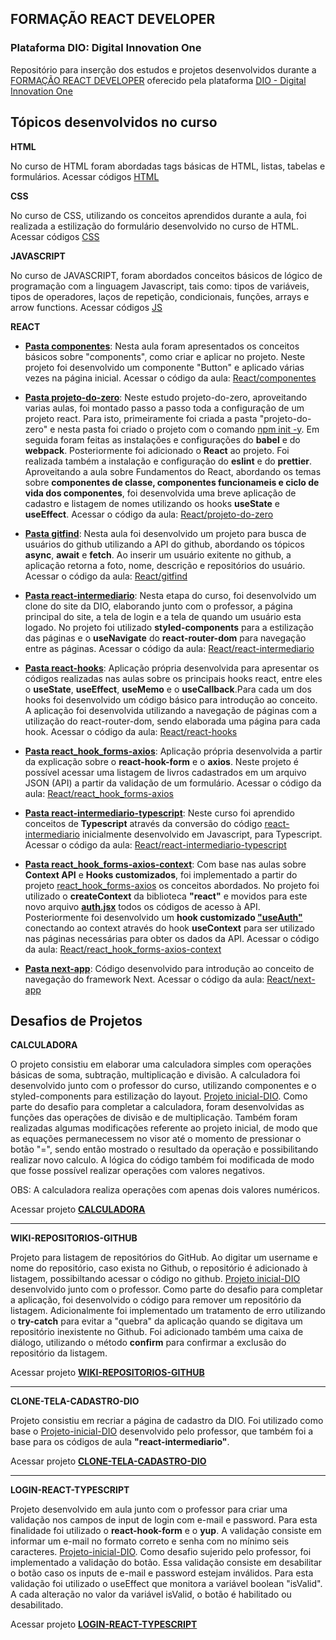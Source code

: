 ## **FORMAÇÃO REACT DEVELOPER**
### **Plataforma DIO: Digital Innovation One**

Repositório para inserção dos estudos e projetos desenvolvidos durante a [FORMAÇÃO REACT DEVELOPER](https://www.dio.me/en/curso-react) oferecido pela plataforma [DIO - Digital Innovation One](https://www.dio.me)

## **Tópicos desenvolvidos no curso**

__**HTML**__

No curso de HTML foram abordadas tags básicas de HTML, listas, tabelas e formulários. Acessar códigos [HTML](https://github.com/astorti/Formacao-React-Developer-DIO/tree/main/CODIGOS_AULA/HTML)

__**CSS**__

No curso de CSS, utilizando os conceitos aprendidos durante a aula, foi realizada a estilização do formulário desenvolvido no curso de HTML. Acessar códigos [CSS](https://github.com/astorti/Formacao-React-Developer-DIO/tree/main/CODIGOS_AULA/CSS)

__**JAVASCRIPT**__

No curso de JAVASCRIPT, foram abordados conceitos básicos de lógico de programação com a linguagem Javascript, tais como: tipos de variáveis, tipos de operadores, laços de repetição, condicionais, funções, arrays e arrow functions. Acessar códigos [JS](https://github.com/astorti/Formacao-React-Developer-DIO/tree/main/CODIGOS_AULA/JS)

__**REACT**__

- **<u>Pasta componentes**</u>:
 Nesta aula foram apresentados os conceitos básicos sobre "components", como criar e aplicar no projeto. Neste projeto foi desenvolvido um componente "Button" e aplicado várias vezes na página inicial. 
 Acessar o código da aula: [React/componentes](https://github.com/astorti/Formacao-React-Developer-DIO/tree/main/CODIGOS_AULA/REACT/componentes)

 
- **<u>Pasta projeto-do-zero**</u>:
 Neste estudo projeto-do-zero, aproveitando varias aulas, foi montado passo a passo toda a configuração de um projeto react. Para isto, primeiramente foi criada a pasta "projeto-do-zero" e nesta pasta foi criado o projeto com o comando <u>npm init -y</u>. Em seguida foram feitas as instalações e configurações do **babel** e do **webpack**. Posteriormente foi adicionado o **React** ao projeto. Foi realizada também a instalação e configuração do **eslint** e do **prettier**. Aproveitando a aula sobre Fundamentos do React, abordando os temas sobre **componentes de classe,  componentes funcionameis e ciclo de vida dos componentes**, foi desenvolvida uma breve aplicação de cadastro e listagem de nomes utilizando os hooks **useState** e **useEffect**. 
 Acessar o código da aula: [React/projeto-do-zero](https://github.com/astorti/Formacao-React-Developer-DIO/tree/main/CODIGOS_AULA/REACT/projeto-do-zero)


- **<u>Pasta gitfind**</u>:
 Nesta aula foi desenvolvido um projeto para busca de usuários do github utilizando a API do github, abordando os tópicos **async**, **await** e **fetch**. Ao inserir um usuário exitente no github, a aplicação retorna a foto, nome,  descrição e repositórios do usuário.
 Acessar o código da aula: [React/gitfind](https://github.com/astorti/Formacao-React-Developer-DIO/tree/main/CODIGOS_AULA/REACT/gitfind)



- **<u>Pasta react-intermediario**</u>:
 Nesta etapa do curso, foi desenvolvido um clone do site da DIO, elaborando junto com o professor, a página principal do site, a tela de login e a tela de quando um usuário esta logado. No projeto foi utilizado **styled-components** para a estilização das páginas e o **useNavigate** do **react-router-dom** para navegação entre as páginas. Acessar o código da aula: [React/react-intermediario](https://github.com/astorti/Formacao-React-Developer-DIO/tree/main/CODIGOS_AULA/REACT/react-intermediario)


 - **<u>Pasta react-hooks**</u>: Aplicação própria desenvolvida para apresentar os códigos realizadas nas aulas sobre os principais hooks react, entre eles o **useState**, **useEffect**, **useMemo** e o **useCallback**.Para cada um dos hooks foi desenvolvido um código básico para introdução ao conceito. A aplicação foi desenvolvida utilizando a navegação de páginas com a utilização do react-router-dom, sendo elaborada uma página para cada hook. Acessar o código da aula: [React/react-hooks](https://github.com/astorti/Formacao-React-Developer-DIO/tree/main/CODIGOS_AULA/REACT/react-hooks)

 - **<u>Pasta react_hook_forms-axios**</u>: Aplicação própria desenvolvida a partir da explicação sobre o **react-hook-form** e o **axios**. Neste projeto é possível acessar uma listagem de livros cadastrados em um arquivo JSON (API) a partir da validação de um formulário. Acessar o código da aula: [React/react_hook_forms-axios](https://github.com/astorti/Formacao-React-Developer-DIO/tree/main/CODIGOS_AULA/REACT/react_hook_forms-axios)

 - **<u>Pasta react-intermediario-typescript**</u>: Neste curso foi aprendido conceitos de **Typescript** através da conversão do código [react-intermediario](https://github.com/astorti/Formacao-React-Developer-DIO/tree/main/CODIGOS_AULA/REACT/react-intermediario) inicialmente desenvolvido em Javascript, para Typescript. Acessar o código da aula: [React/react-intermediario-typescript](https://github.com/astorti/Formacao-React-Developer-DIO/tree/main/CODIGOS_AULA/REACT/react-intermediario-typescript)

 - **<u>Pasta react_hook_forms-axios-context**</u>: Com base nas aulas sobre **Context API** e **Hooks customizados**, foi implementado a partir do projeto [react_hook_forms-axios](https://github.com/astorti/Formacao-React-Developer-DIO/tree/main/CODIGOS_AULA/REACT/react_hook_forms-axios) os conceitos abordados. No projeto foi utilizado o **createContext** da biblioteca **"react"** e movidos para este novo arquivo <u>**auth.jsx**</u> todos os códigos de acesso à API. Posteriormente foi desenvolvido um **hook customizado <u>"useAuth"**</u> conectando ao context através do hook **useContext** para ser utilizado nas páginas necessárias para obter os dados da API. Acessar o código da aula: [React/react_hook_forms-axios-context](https://github.com/astorti/Formacao-React-Developer-DIO/tree/main/CODIGOS_AULA/REACT/react_hook_forms-axios-context)

 - **<u>Pasta next-app**</u>: Código desenvolvido para introdução ao conceito de navegação do framework Next. Acessar o código da aula: [React/next-app](https://github.com/astorti/Formacao-React-Developer-DIO/tree/main/CODIGOS_AULA/REACT/next-app)


## **Desafios de Projetos**

__**CALCULADORA**__

O projeto consistiu em elaborar uma calculadora simples com operações básicas de soma, subtração, multiplicação e divisão. A calculadora foi desenvolvido junto com o professor do curso, utilizando componentes e o styled-components para estilização do layout. [Projeto inicial-DIO](https://github.com/digitalinnovationone/trilha-react-desafio01-calculadora). Como parte do desafio para completar a calculadora, foram desenvolvidas as funções das operações de divisão e de multiplicação. Também foram realizadas algumas modificações referente ao projeto inicial, de modo que as equações permanecessem no visor até o momento de pressionar o botão "=", sendo então mostrado o resultado da operação e possibilitando realizar novo calculo. A lógica do código também foi modificada de modo que fosse possível realizar operações com valores negativos. 

OBS: A calculadora realiza operações com apenas dois valores numéricos.

Acessar projeto [<u>**CALCULADORA**</u>](https://github.com/astorti/Formacao-React-Developer-DIO/tree/main/DESAFIOS_PROJETOS/calculadora) 

---

__**WIKI-REPOSITORIOS-GITHUB**__

Projeto para listagem de repositórios do GitHub. Ao digitar um username e nome do repositório, caso exista no Github, o repositório é adicionado à listagem, possibiltando acessar o código no github. [Projeto inicial-DIO](https://github.com/digitalinnovationone/trilha-react-desafio-2) desenvolvido junto com o professor. Como parte do desafio para completar a aplicação, foi desenvolvido o código para remover um repositório da listagem. Adicionalmente foi implementado um tratamento de erro utilizando o **try-catch** para evitar a "quebra" da aplicação quando se digitava um repositório inexistente no Github. Foi adicionado também uma caixa de diálogo, utilizando o método **confirm** para confirmar a exclusão do repositório da listagem.

Acessar projeto [**WIKI-REPOSITORIOS-GITHUB**](https://github.com/astorti/Formacao-React-Developer-DIO/tree/main/DESAFIOS_PROJETOS/wiki-repositorios-github) 

---

__**CLONE-TELA-CADASTRO-DIO**__

Projeto consistiu em recriar a página de cadastro da DIO. Foi utilizado como base o [Projeto-inicial-DIO](https://github.com/digitalinnovationone/trilha-react-desafio-3) desenvolvido pelo professor, que também foi a base para os códigos de aula **"react-intermediario"**.

Acessar projeto [**CLONE-TELA-CADASTRO-DIO**](https://github.com/astorti/Formacao-React-Developer-DIO/tree/main/DESAFIOS_PROJETOS/clone-tela-cadastro-dio) 

---

__**LOGIN-REACT-TYPESCRIPT**__

Projeto desenvolvido em aula junto com o professor para criar uma validação nos campos de input de login com e-mail e password. Para esta finalidade foi utilizado o **react-hook-form** e o **yup**. A validação consiste em informar um e-mail no formato correto e senha com no mínimo seis caracteres. [Projeto-inicial-DIO](https://github.com/digitalinnovationone/trilha-react-desafio-4). Como desafio sujerido pelo professor, foi implementado a validação do botão. Essa validação consiste em desabilitar o botão caso os inputs de e-mail e password estejam inválidos. Para esta validação foi utilizado o useEffect que monitora a variável boolean "isValid". A cada alteração no valor da variável isValid, o botão é habilitado ou desabilitado. 

Acessar projeto [**LOGIN-REACT-TYPESCRIPT**](https://github.com/astorti/Formacao-React-Developer-DIO/tree/main/DESAFIOS_PROJETOS/login-react-typescript) 

